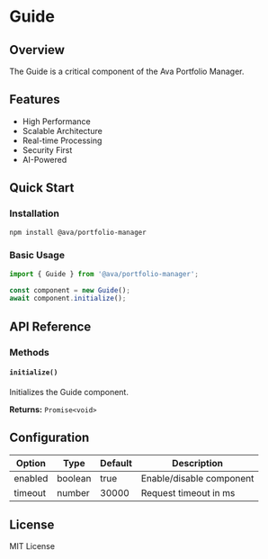 # Guide

## Overview

The Guide is a critical component of the Ava Portfolio Manager.

## Features

- High Performance
- Scalable Architecture  
- Real-time Processing
- Security First
- AI-Powered

## Quick Start

### Installation

```bash
npm install @ava/portfolio-manager
```

### Basic Usage

```typescript
import { Guide } from '@ava/portfolio-manager';

const component = new Guide();
await component.initialize();
```

## API Reference

### Methods

#### `initialize()`

Initializes the Guide component.

**Returns:** `Promise<void>`

## Configuration

| Option | Type | Default | Description |
|--------|------|---------|-------------|
| enabled | boolean | true | Enable/disable component |
| timeout | number | 30000 | Request timeout in ms |

## License

MIT License
